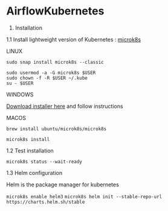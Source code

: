 # AirflowKubernetes

1. Installation 

1.1 Install lightweight version of Kubernetes : [microk8s](https://microk8s.io/)

LINUX 

```sudo snap install microk8s --classic``` 

```
sudo usermod -a -G microk8s $USER
sudo chown -f -R $USER ~/.kube
su - $USER
```

WINDOWS 

[Download installer here](https://github.com/ubuntu/microk8s/releases/download/installer-v2.0.0/microk8s-installer.exe) and follow instructions

MACOS

```brew install ubuntu/microk8s/microk8s```

```microk8s install```



1.2 Test installation 

```microk8s status --wait-ready```



1.3 Helm configuration 

Helm is the package manager for kubernetes 

```microk8s enable helm3```
```microk8s helm init --stable-repo-url https://charts.helm.sh/stable``` 


